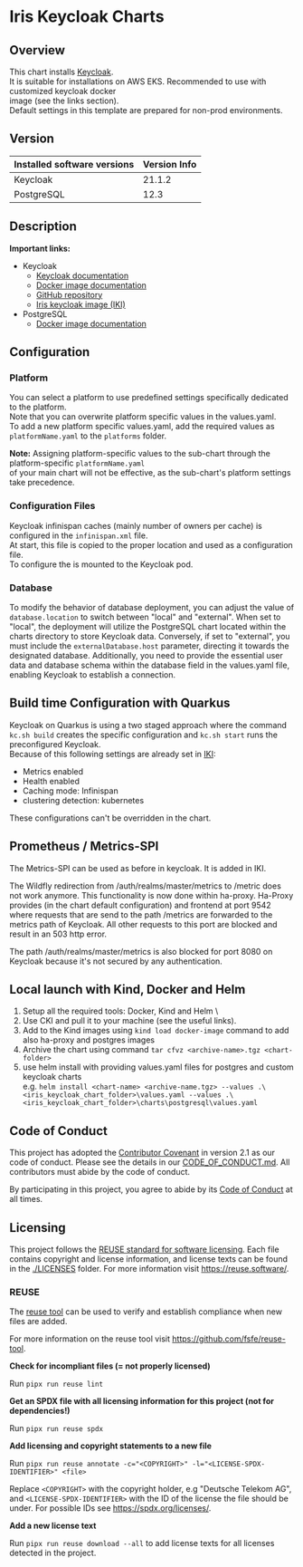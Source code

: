 <!--
SPDX-FileCopyrightText: 2023 Deutsche Telekom AG

SPDX-License-Identifier: CC0-1.0    
-->

# Iris Keycloak Charts

## Overview

This chart installs [Keycloak](https://www.keycloak.org/documentation.html). \
It is suitable for installations on AWS EKS. Recommended to use with customized keycloak docker \
image (see the links section). \
Default settings in this template are prepared for non-prod environments.

## Version

| Installed software versions | Version Info            |    
|-----------------------------|-------------------------|
| Keycloak                    | 21.1.2                  |
| PostgreSQL                  | 12.3                    |

## Description

**Important links:**

- Keycloak
    - [Keycloak documentation](https://www.keycloak.org/docs/latest/release_notes/index.html#keycloak-21-1-2)
    - [Docker image documentation](https://hub.docker.com/r/jboss/keycloak/)
    - [GitHub repository](https://github.com/keycloak/keycloak)
    - [Iris keycloak image (IKI)](https://github.com/telekom/iris-image)
- PostgreSQL
    - [Docker image documentation](https://hub.docker.com/_/postgres)

## Configuration

### Platform

You can select a platform to use predefined settings specifically dedicated to the platform. \
Note that you can overwrite platform specific values in the values.yaml. \
To add a new platform specific values.yaml, add the required values as `platformName.yaml` to the `platforms` folder.

**Note:** Assigning platform-specific values to the sub-chart through the platform-specific `platformName.yaml` \
of your main chart will not be effective, as the sub-chart's platform settings take precedence.

### Configuration Files

Keycloak infinispan caches (mainly number of owners per cache) is configured in the `infinispan.xml` file. \
At start, this file is copied to the proper location and used as a configuration file. \
To configure the is mounted to the Keycloak pod.

### Database

To modify the behavior of database deployment, you can adjust the value of `database.location` to switch between "local"
and "external". When set to "local", the deployment will utilize the PostgreSQL chart located within the charts
directory to store Keycloak data. Conversely, if set to "external", you must include the `externalDatabase.host`
parameter, directing it towards the designated database. Additionally, you need to provide the essential user data and
database schema within the database field in the values.yaml file, enabling Keycloak to establish a connection.

## Build time Configuration with Quarkus

Keycloak on Quarkus is using a two staged approach where the command `kc.sh build` creates the specific configuration
and `kc.sh start` runs the preconfigured Keycloak. \
Because of this following settings are already set in [IKI](https://github.com/telekom/iris-image):

- Metrics enabled
- Health enabled
- Caching mode: Infinispan
- clustering detection: kubernetes

These configurations can't be overridden in the chart.

## Prometheus / Metrics-SPI

The Metrics-SPI can be used as before in keycloak. It is added in IKI.

The Wildfly redirection from /auth/realms/master/metrics to /metric does not work anymore. This functionality is now
done within ha-proxy.
Ha-Proxy provides (in the chart default configuration) and frontend at port 9542 where requests that are send to the
path /metrics are forwarded to the metrics path of Keycloak.
All other requests to this port are blocked and result in an 503 http error.

The path /auth/realms/master/metrics is also blocked for port 8080 on Keycloak because it's not secured by any
authentication.

## Local launch with Kind, Docker and Helm

1. Setup all the required tools: Docker, Kind and Helm \
2. Use CKI and pull it to your machine (see the useful links).
3. Add to the Kind images using `kind load docker-image` command  to add also ha-proxy and postgres images
4. Archive the chart using command `tar cfvz <archive-name>.tgz <chart-folder>`
5. use helm install with providing values.yaml files for postgres and custom keycloak charts \
   e.g. `helm install <chart-name> <archive-name.tgz> --values .\<iris_keycloak_chart_folder>\values.yaml --values .\<iris_keycloak_chart_folder>\charts\postgresql\values.yaml`

## Code of Conduct

This project has adopted the [Contributor Covenant](https://www.contributor-covenant.org/) in version 2.1 as our code of conduct. Please see the details in our [CODE_OF_CONDUCT.md](CODE_OF_CONDUCT.md). All contributors must abide by the code of conduct.

By participating in this project, you agree to abide by its [Code of Conduct](./CODE_OF_CONDUCT.md) at all times.

## Licensing

This project follows the [REUSE standard for software licensing](https://reuse.software/).
Each file contains copyright and license information, and license texts can be found in the [./LICENSES](./LICENSES) folder. For more information visit https://reuse.software/.

### REUSE

The [reuse tool](https://github.com/fsfe/reuse-tool) can be used to verify and establish compliance when new files are added. 

For more information on the reuse tool visit https://github.com/fsfe/reuse-tool.

**Check for incompliant files (= not properly licensed)**

Run `pipx run reuse lint`

**Get an SPDX file with all licensing information for this project (not for dependencies!)**

Run `pipx run reuse spdx`

**Add licensing and copyright statements to a new file**

Run `pipx run reuse annotate -c="<COPYRIGHT>" -l="<LICENSE-SPDX-IDENTIFIER>" <file>`

Replace `<COPYRIGHT>` with the copyright holder, e.g "Deutsche Telekom AG", and `<LICENSE-SPDX-IDENTIFIER>` with the ID of the license the file should be under. For possible IDs see https://spdx.org/licenses/.

**Add a new license text**

Run `pipx run reuse download --all` to add license texts for all licenses detected in the project.